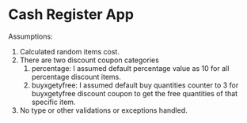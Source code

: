 # Cash Register App

Assumptions:
1) Calculated random items cost.
2) There are two discount coupon categories 
      1) percentage: I assumed default percentage value as 10 for all percentage discount items.
      2) buyxgetyfree: I assumed default buy quantities counter to 3 for buyxgetyfree discount coupon to get the free quantities of that specific item.
3) No type or other validations or exceptions handled.
